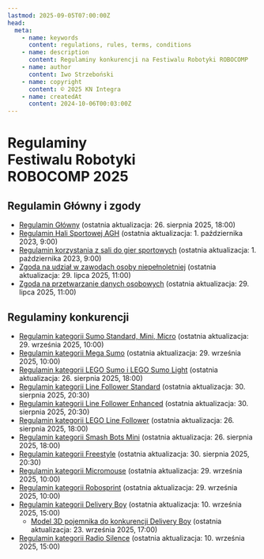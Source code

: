 ```yaml
---
lastmod: 2025-09-05T07:00:00Z
head:
  meta:
    - name: keywords
      content: regulations, rules, terms, conditions
    - name: description
      content: Regulaminy konkurencji na Festiwalu Robotyki ROBOCOMP
    - name: author
      content: Iwo Strzeboński
    - name: copyright
      content: © 2025 KN Integra
    - name: createdAt
      content: 2024-10-06T00:03:00Z
---
```


# Regulaminy <br />Festiwalu Robotyki <br />ROBOCOMP 2025

## Regulamin Główny i zgody

- <a href="/docs/pdf/regulations/Regulamin Główny.pdf" target="_blank">Regulamin Główny</a> (ostatnia aktualizacja: 26. sierpnia 2025, 18:00)
- <a href="/docs/pdf/REGULAMIN-HALI-SPORTOWEJ-AKADEMII-GORNICZO-ogolny.pdf" target="_blank">Regulamin Hali Sportowej AGH</a> (ostatnia aktualizacja: 1. października 2023, 9:00)
- <a href="/docs/pdf/REGULAMIN-KORZYSTANIA-Z-SALI-DO-GIER-SPORTOWYCH.pdf" target="_blank">Regulamin korzystania z sali do gier sportowych</a> (ostatnia aktualizacja: 1. października 2023, 9:00)
- <a href="/docs/pdf/Zgoda na Uczestnictwo.pdf" target="_blank">Zgoda na udział w zawodach osoby niepełnoletniej</a> (ostatnia aktualizacja: 29. lipca 2025, 11:00)
- <a href="/docs/pdf/Zgoda RODO.pdf" target="_blank">Zgoda na przetwarzanie danych osobowych</a> (ostatnia aktualizacja: 29. lipca 2025, 11:00)

## Regulaminy konkurencji

- <a href="/docs/pdf/regulations/Sumo.pdf" target="_blank">Regulamin kategorii Sumo Standard, Mini, Micro</a> (ostatnia aktualizacja: 29. września 2025, 10:00)
- <a href="/docs/pdf/regulations/Mega Sumo.pdf" target="_blank">Regulamin kategorii Mega Sumo</a> (ostatnia aktualizacja: 29. września 2025, 10:00)
- <a href="/docs/pdf/regulations/LEGO Sumo.pdf" target="_blank">Regulamin kategorii LEGO Sumo i LEGO Sumo Light</a> (ostatnia aktualizacja: 26. sierpnia 2025, 18:00)
- <a href="/docs/pdf/regulations/Line Follower Standard.pdf" target="_blank">Regulamin kategorii Line Follower Standard</a> (ostatnia aktualizacja: 30. sierpnia 2025, 20:30)
- <a href="/docs/pdf/regulations/Line Follower Enhanced.pdf" target="_blank">Regulamin kategorii Line Follower Enhanced</a> (ostatnia aktualizacja: 30. sierpnia 2025, 20:30)
- <a href="/docs/pdf/regulations/LEGO Line Follower.pdf" target="_blank">Regulamin kategorii LEGO Line Follower</a> (ostatnia aktualizacja: 26. sierpnia 2025, 18:00)
- <a href="/docs/pdf/regulations/Smash Bots Mini.pdf" target="_blank">Regulamin kategorii Smash Bots Mini</a> (ostatnia aktualizacja: 26. sierpnia 2025, 18:00)
- <a href="/docs/pdf/regulations/Freestyle.pdf" target="_blank">Regulamin kategorii Freestyle</a> (ostatnia aktualizacja: 30. sierpnia 2025, 20:30)
- <a href="/docs/pdf/regulations/Micromouse.pdf" target="_blank">Regulamin kategorii Micromouse</a> (ostatnia aktualizacja: 29. września 2025, 10:00)
- <a href="/docs/pdf/regulations/Robosprint.pdf" target="_blank">Regulamin kategorii Robosprint</a> (ostatnia aktualizacja: 29. września 2025, 10:00)
- <a href="/docs/pdf/regulations/AGH Drone Engineering - Delivery Boy.pdf" target="_blank">Regulamin kategorii Delivery Boy</a> (ostatnia aktualizacja: 10. września 2025, 15:00)
  - <a href="https://github.com/KN-Integra/robocomp.content/blob/42b42fbece7d9a02c31f1f85d302936b2dc393ce/assets/3d/delivery-boy-container.stl?raw=true" target="_blank">Model 3D pojemnika do konkurencji Delivery Boy</a> (ostatnia aktualizacja: 23. września 2025, 17:00)
- <a href="/docs/pdf/regulations/AGH Drone Engineering - Radio Silence.pdf" target="_blank">Regulamin kategorii Radio Silence</a> (ostatnia aktualizacja: 10. września 2025, 15:00)

